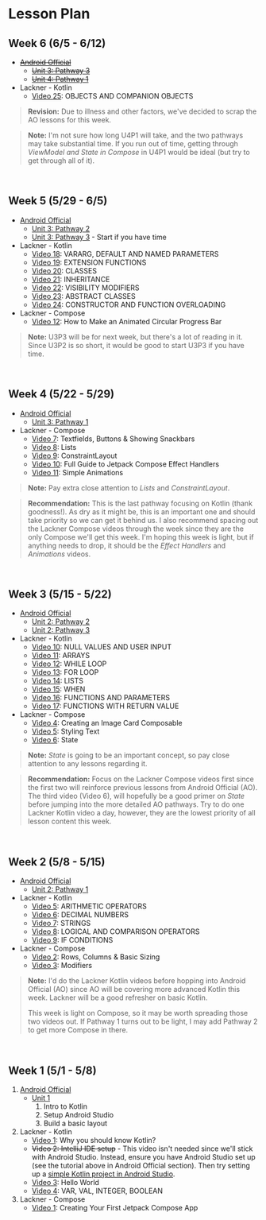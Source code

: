 # Lesson Plan

## Week 6 (6/5 - 6/12)
* [~~Android Official~~](https://developer.android.com/courses/android-basics-compose/course)
    * [~~Unit 3: Pathway 3~~](https://developer.android.com/courses/pathways/android-basics-compose-unit-3-pathway-3)
    * [~~Unit 4: Pathway 1~~](https://developer.android.com/courses/pathways/android-basics-compose-unit-4-pathway-1)
* Lackner - Kotlin
    * [Video 25](https://www.youtube.com/watch?v=2XnDq5pyJcI&list=PLQkwcJG4YTCRSQikwhtoApYs9ij_Hc5Z9&index=25): OBJECTS AND COMPANION OBJECTS

> **Revision:** Due to illness and other factors, we've decided to scrap the AO lessons for this week.

> **Note:** I'm not sure how long U4P1 will take, and the two pathways may take substantial time.  If you run out of time, getting through _ViewModel and State in Compose_ in U4P1 would be ideal (but try to get through all of it).

<br />

## Week 5 (5/29 - 6/5)
* [Android Official](https://developer.android.com/courses/android-basics-compose/course)
    * [Unit 3: Pathway 2](https://developer.android.com/courses/pathways/android-basics-compose-unit-3-pathway-2)
    * [Unit 3: Pathway 3](https://developer.android.com/courses/pathways/android-basics-compose-unit-3-pathway-3) - Start if you have time
* Lackner - Kotlin
    * [Video 18](https://www.youtube.com/watch?v=HoEX593pd4M&list=PLQkwcJG4YTCRSQikwhtoApYs9ij_Hc5Z9&index=18): VARARG, DEFAULT AND NAMED PARAMETERS
    * [Video 19](https://www.youtube.com/watch?v=rXJk9Qk8_2U&list=PLQkwcJG4YTCRSQikwhtoApYs9ij_Hc5Z9&index=19): EXTENSION FUNCTIONS
    * [Video 20](https://www.youtube.com/watch?v=a4-AeT0cVEc&list=PLQkwcJG4YTCRSQikwhtoApYs9ij_Hc5Z9&index=20): CLASSES
    * [Video 21](https://www.youtube.com/watch?v=Xk3IPNHbLVk&list=PLQkwcJG4YTCRSQikwhtoApYs9ij_Hc5Z9&index=21): INHERITANCE
    * [Video 22](https://www.youtube.com/watch?v=NQwrHyv96pk&list=PLQkwcJG4YTCRSQikwhtoApYs9ij_Hc5Z9&index=22): VISIBILITY MODIFIERS
    * [Video 23](https://www.youtube.com/watch?v=ju-LDSDwGC8&list=PLQkwcJG4YTCRSQikwhtoApYs9ij_Hc5Z9&index=23): ABSTRACT CLASSES
    * [Video 24](https://www.youtube.com/watch?v=OUZifxnrHdc&list=PLQkwcJG4YTCRSQikwhtoApYs9ij_Hc5Z9&index=24): CONSTRUCTOR AND FUNCTION OVERLOADING
* Lackner - Compose
    * [Video 12](https://www.youtube.com/watch?v=ZasJB95VBtM&list=PLQkwcJG4YTCSpJ2NLhDTHhi6XBNfk9WiC&index=12): How to Make an Animated Circular Progress Bar

> **Note:** U3P3 will be for next week, but there's a lot of reading in it.  Since U3P2 is so short, it would be good to start U3P3 if you have time.

<br />

## Week 4 (5/22 - 5/29)
* [Android Official](https://developer.android.com/courses/android-basics-compose/course)
    * [Unit 3: Pathway 1](https://developer.android.com/courses/pathways/android-basics-compose-unit-3-pathway-1)
* Lackner - Compose
    * [Video 7](https://www.youtube.com/watch?v=_yON9d9if6g&list=PLQkwcJG4YTCSpJ2NLhDTHhi6XBNfk9WiC&index=7): Textfields, Buttons & Showing Snackbars
    * [Video 8](https://www.youtube.com/watch?v=1Thp0bB5Ev0&list=PLQkwcJG4YTCSpJ2NLhDTHhi6XBNfk9WiC&index=8): Lists
    * [Video 9](https://www.youtube.com/watch?v=FBpiOAiseD0&list=PLQkwcJG4YTCSpJ2NLhDTHhi6XBNfk9WiC&index=9): ConstraintLayout
    * [Video 10](https://www.youtube.com/watch?v=gxWcfz3V2QE&list=PLQkwcJG4YTCSpJ2NLhDTHhi6XBNfk9WiC&index=10): Full Guide to Jetpack Compose Effect Handlers
    * [Video 11](https://www.youtube.com/watch?v=trVmP1rw0uw&list=PLQkwcJG4YTCSpJ2NLhDTHhi6XBNfk9WiC&index=11): Simple Animations

> **Note:** Pay extra close attention to _Lists_ and _ConstraintLayout_.

> **Recommendation:** This is the last pathway focusing on Kotlin (thank goodness!).  As dry as it might be, this is an important one and should take priority so we can get it behind us.  I also recommend spacing out the Lackner Compose videos through the week since they are the only Compose we'll get this week.  I'm hoping this week is light, but if anything needs to drop, it should be the _Effect Handlers_ and _Animations_ videos.

<br />

## Week 3 (5/15 - 5/22)
* [Android Official](https://developer.android.com/courses/android-basics-compose/course)
    * [Unit 2: Pathway 2](https://developer.android.com/courses/pathways/android-basics-compose-unit-2-pathway-2)
    * [Unit 2: Pathway 3](https://developer.android.com/courses/pathways/android-basics-compose-unit-2-pathway-3)
* Lackner - Kotlin
    * [Video 10](https://www.youtube.com/watch?v=e4Wg9L59ANk&list=PLQkwcJG4YTCRSQikwhtoApYs9ij_Hc5Z9&index=10): NULL VALUES AND USER INPUT
    * [Video 11](https://www.youtube.com/watch?v=DDDqbWHAX3I&list=PLQkwcJG4YTCRSQikwhtoApYs9ij_Hc5Z9&index=11): ARRAYS
    * [Video 12](https://www.youtube.com/watch?v=jRqnxJ4xs2I&list=PLQkwcJG4YTCRSQikwhtoApYs9ij_Hc5Z9&index=12): WHILE LOOP
    * [Video 13](https://www.youtube.com/watch?v=xC9EQrGrkic&list=PLQkwcJG4YTCRSQikwhtoApYs9ij_Hc5Z9&index=13): FOR LOOP
    * [Video 14](https://www.youtube.com/watch?v=VpDBP-4HUyg&list=PLQkwcJG4YTCRSQikwhtoApYs9ij_Hc5Z9&index=14): LISTS
    * [Video 15](https://www.youtube.com/watch?v=skBnjeONMc0&list=PLQkwcJG4YTCRSQikwhtoApYs9ij_Hc5Z9&index=15): WHEN
    * [Video 16](https://www.youtube.com/watch?v=DC8gDTW4cV8&list=PLQkwcJG4YTCRSQikwhtoApYs9ij_Hc5Z9&index=16): FUNCTIONS AND PARAMETERS
    * [Video 17](https://www.youtube.com/watch?v=dWIXqg0Iu_0&list=PLQkwcJG4YTCRSQikwhtoApYs9ij_Hc5Z9&index=17): FUNCTIONS WITH RETURN VALUE
* Lackner - Compose
    * [Video 4](https://www.youtube.com/watch?v=KPVoQjwmWX4&list=PLQkwcJG4YTCSpJ2NLhDTHhi6XBNfk9WiC&index=4): Creating an Image Card Composable
    * [Video 5](https://www.youtube.com/watch?v=nm_LNJWHi9A&list=PLQkwcJG4YTCSpJ2NLhDTHhi6XBNfk9WiC&index=5): Styling Text
    * [Video 6](https://www.youtube.com/watch?v=s3m1PSd7VWc&list=PLQkwcJG4YTCSpJ2NLhDTHhi6XBNfk9WiC&index=6): State

> **Note:** _State_ is going to be an important concept, so pay close attention to any lessons regarding it.

> **Recommendation:** Focus on the Lackner Compose videos first since the first two will reinforce previous lessons from Android Official (AO).  The third video (Video 6), will hopefully be a good primer on _State_ before jumping into the more detailed AO pathways.
> Try to do one Lackner Kotlin video a day, however, they are the lowest priority of all lesson content this week.

<br />
    
## Week 2 (5/8 - 5/15)
* [Android Official](https://developer.android.com/courses/android-basics-compose/course)
    * [Unit 2: Pathway 1](https://developer.android.com/courses/pathways/android-basics-compose-unit-2-pathway-1)
* Lackner - Kotlin
    * [Video 5](https://www.youtube.com/watch?v=x-dTX7GcPRQ&list=PLQkwcJG4YTCRSQikwhtoApYs9ij_Hc5Z9&index=5): ARITHMETIC OPERATORS
    * [Video 6](https://www.youtube.com/watch?v=Z2Cei5NcDRg&list=PLQkwcJG4YTCRSQikwhtoApYs9ij_Hc5Z9&index=6): DECIMAL NUMBERS
    * [Video 7](https://www.youtube.com/watch?v=zSTrP9mEdbU&list=PLQkwcJG4YTCRSQikwhtoApYs9ij_Hc5Z9&index=7): STRINGS
    * [Video 8](youtube.com/watch?v=BHHFZsiyyno&list=PLQkwcJG4YTCRSQikwhtoApYs9ij_Hc5Z9&index=8): LOGICAL AND COMPARISON OPERATORS
    * [Video 9](https://www.youtube.com/watch?v=g5mmLQbnXTQ&list=PLQkwcJG4YTCRSQikwhtoApYs9ij_Hc5Z9&index=9): IF CONDITIONS
* Lackner - Compose
    * [Video 2](https://www.youtube.com/watch?v=rHKeRWK3zL4&list=PLQkwcJG4YTCSpJ2NLhDTHhi6XBNfk9WiC&index=2): Rows, Columns & Basic Sizing
    * [Video 3](https://www.youtube.com/watch?v=XCuC_p3E0qo&list=PLQkwcJG4YTCSpJ2NLhDTHhi6XBNfk9WiC&index=3): Modifiers

> **Note:** I'd do the Lackner Kotlin videos before hopping into Android Official (AO) since AO will be covering more advanced Kotlin this week.  Lackner will be a good refresher on basic Kotlin.
> 
> This week is light on Compose, so it may be worth spreading those two videos out.  If Pathway 1 turns out to be light, I may add Pathway 2 to get more Compose in there.

<br />

## Week 1 (5/1 - 5/8)
1. [Android Official](https://developer.android.com/courses/android-basics-compose/course)
    * [Unit 1](https://developer.android.com/courses/android-basics-compose/unit-1)
        1. Intro to Kotlin
        2. Setup Android Studio
        3. Build a basic layout
2. Lackner - Kotlin
    * [Video 1](https://www.youtube.com/watch?v=QsrQV0wXh2E&list=PLQkwcJG4YTCRSQikwhtoApYs9ij_Hc5Z9&index=1): Why you should know Kotlin?
    * ~~Video 2: IntelliJ IDE setup~~ - This video isn't needed since we'll stick with Android Studio.  Instead, ensure you have Android Studio set up (see the tutorial above in Android Official section).  Then try setting up a [simple Kotlin project in Android Studio](SimpleKotlinProjects.md).
    * [Video 3](https://www.youtube.com/watch?v=UrQY_smApOc&list=PLQkwcJG4YTCRSQikwhtoApYs9ij_Hc5Z9&index=3): Hello World
    * [Video 4](https://www.youtube.com/watch?v=HLvRzBjx7hk&list=PLQkwcJG4YTCRSQikwhtoApYs9ij_Hc5Z9&index=4): VAR, VAL, INTEGER, BOOLEAN
3. Lackner - Compose
    * [Video 1](https://www.youtube.com/watch?v=cDabx3SjuOY&list=PLQkwcJG4YTCSpJ2NLhDTHhi6XBNfk9WiC): Creating Your First Jetpack Compose App

<br />
